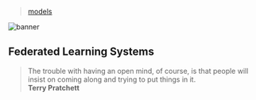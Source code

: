 > [models](../)

![banner](/computing/photos/banner.png)

## Federated Learning Systems

> The trouble with having an open mind, of course, is that people will insist on coming along and trying to put things in it.  
> **Terry Pratchett**